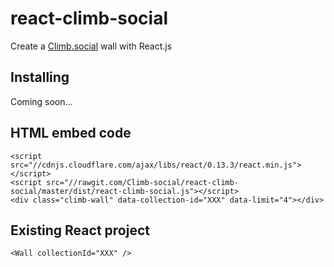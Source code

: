 # react-climb-social
Create a [Climb.social](http://climb.social) wall with React.js

## Installing
Coming soon…

## HTML embed code

    <script src="//cdnjs.cloudflare.com/ajax/libs/react/0.13.3/react.min.js"></script>
    <script src="//rawgit.com/Climb-social/react-climb-social/master/dist/react-climb-social.js"></script>
    <div class="climb-wall" data-collection-id="XXX" data-limit="4"></div>



## Existing React project

    <Wall collectionId="XXX" />
